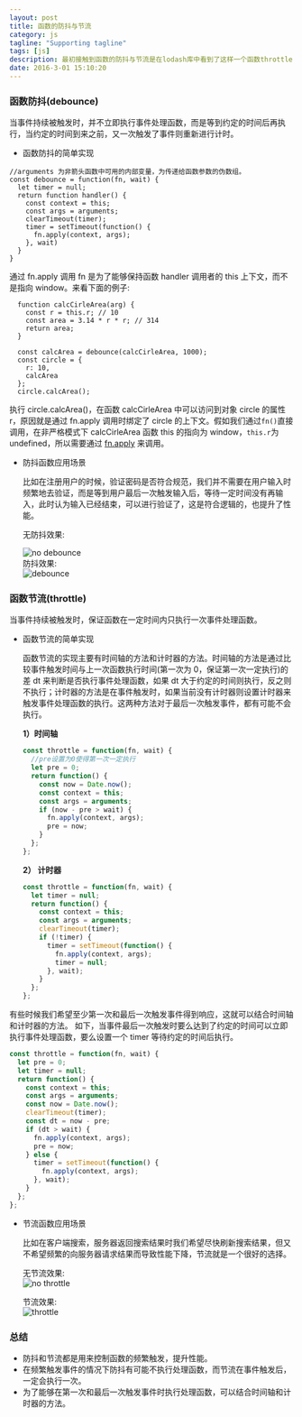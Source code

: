 ```yaml
---
layout: post
title: 函数的防抖与节流
category: js
tagline: "Supporting tagline"
tags: [js]
description: 最初接触到函数的防抖与节流是在lodash库中看到了这样一个函数throttle，当时的心理感受是mmp，这是啥，一查翻译，哦...原来，还是不懂。防抖与节流看着很高级，其实在日常的编程中也是经常遇到，值得我们拥有。
date: 2016-3-01 15:10:20
---
```


### **函数防抖(debounce)**

当事件持续被触发时，并不立即执行事件处理函数，而是等到约定的时间后再执行，当约定的时间到来之前，又一次触发了事件则重新进行计时。

- 函数防抖的简单实现

```code
//arguments 为非箭头函数中可用的内部变量，为传递给函数参数的伪数组。
const debounce = function(fn, wait) {
  let timer = null;
  return function handler() {
    const context = this;
    const args = arguments;
    clearTimeout(timer);
    timer = setTimeout(function() {
      fn.apply(context, args);
    }, wait)
  }
}
```

通过 fn.apply 调用 fn 是为了能够保持函数 handler 调用者的 this 上下文，而不是指向 window。来看下面的例子:

```code
  function calcCirleArea(arg) {
    const r = this.r; // 10
    const area = 3.14 * r * r; // 314
    return area;
  }

  const calcArea = debounce(calcCirleArea, 1000);
  const circle = {
    r: 10,
    calcArea
  };
  circle.calcArea();
```

执行 circle.calcArea()，在函数 calcCirleArea 中可以访问到对象 circle 的属性 r，原因就是通过 fn.apply 调用时绑定了 circle 的上下文。假如我们通过`fn()`直接调用，在非严格模式下 calcCirleArea 函数 this 的指向为 window，`this.r`为 undefined，所以需要通过 [fn.apply](https://developer.mozilla.org/zh-CN/docs/Web/JavaScript/Reference/Global_Objects/Function/apply) 来调用。

- 防抖函数应用场景

  比如在注册用户的时候，验证密码是否符合规范，我们并不需要在用户输入时频繁地去验证，而是等到用户最后一次触发输入后，等待一定时间没有再输入，此时认为输入已经结束，可以进行验证了，这是符合逻辑的，也提升了性能。

  无防抖效果:

  <img style="display:block; margin: auto;" alt="no debounce"  src="https://user-gold-cdn.xitu.io/2019/4/2/169dd51dc561b9a2?w=540&h=319&f=gif&s=32176" />
  防抖效果:
  <img style="display:block; margin: auto;" alt="debounce"  src="https://user-gold-cdn.xitu.io/2019/4/2/169dd51dd3bfdc0e?w=540&h=124&f=gif&s=6694" />

### **函数节流(throttle)**

当事件持续被触发时，保证函数在一定时间内只执行一次事件处理函数。

- 函数节流的简单实现

  函数节流的实现主要有时间轴的方法和计时器的方法。时间轴的方法是通过比较事件触发时间与上一次函数执行时间(第一次为 0，保证第一次一定执行)的差 dt 来判断是否执行事件处理函数，如果 dt 大于约定的时间则执行，反之则不执行；计时器的方法是在事件触发时，如果当前没有计时器则设置计时器来触发事件处理函数的执行。这两种方法对于最后一次触发事件，都有可能不会执行。

  **1）时间轴**

  ```js
  const throttle = function(fn, wait) {
    //pre设置为0使得第一次一定执行
    let pre = 0;
    return function() {
      const now = Date.now();
      const context = this;
      const args = arguments;
      if (now - pre > wait) {
        fn.apply(context, args);
        pre = now;
      }
    };
  };
  ```

  **2） 计时器**

  ```js
  const throttle = function(fn, wait) {
    let timer = null;
    return function() {
      const context = this;
      const args = arguments;
      clearTimeout(timer);
      if (!timer) {
        timer = setTimeout(function() {
          fn.apply(context, args);
          timer = null;
        }, wait);
      }
    };
  };
  ```

有些时候我们希望至少第一次和最后一次触发事件得到响应，这就可以结合时间轴和计时器的方法。
如下，当事件最后一次触发时要么达到了约定的时间可以立即执行事件处理函数，要么设置一个 timer 等待约定的时间后执行。

```js
const throttle = function(fn, wait) {
  let pre = 0;
  let timer = null;
  return function() {
    const context = this;
    const args = arguments;
    const now = Date.now();
    clearTimeout(timer);
    const dt = now - pre;
    if (dt > wait) {
      fn.apply(context, args);
      pre = now;
    } else {
      timer = setTimeout(function() {
        fn.apply(context, args);
      }, wait);
    }
  };
};
```

- 节流函数应用场景

  比如在客户端搜索，服务器返回搜索结果时我们希望尽快刷新搜索结果，但又不希望频繁的向服务器请求结果而导致性能下降，节流就是一个很好的选择。

  无节流效果:
  <img style="display:block; margin: auto;" alt="no throttle"  src="https://user-gold-cdn.xitu.io/2019/4/2/169dd51dd1abcc63?w=540&h=338&f=gif&s=69720" />

  节流效果:
  <img style="display:block; margin: auto;" alt="throttle"  src="https://user-gold-cdn.xitu.io/2019/4/2/169dd507855fe58e?w=540&h=134&f=gif&s=17960" />

### **总结**

- 防抖和节流都是用来控制函数的频繁触发，提升性能。
- 在频繁触发事件的情况下防抖有可能不执行处理函数，而节流在事件触发后，一定会执行一次。
- 为了能够在第一次和最后一次触发事件时执行处理函数，可以结合时间轴和计时器的方法。
